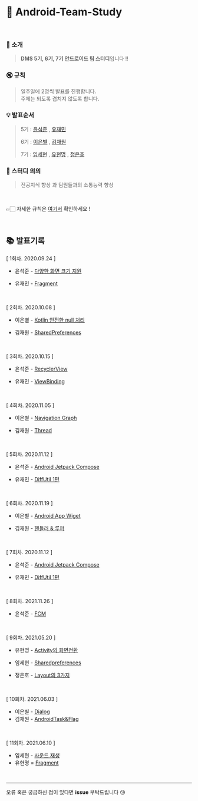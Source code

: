 # 📌 Android-Team-Study 

</br>

### :mega: 소개
 > **DMS 5기, 6기, 7기 안드로이드 팀 스터디**입니다 !!

### :mute: 규칙
> 일주일에 2명씩 발표를 진행합니다.  
> 주제는 되도록 겹치지 않도록 합니다.   

### 💡 발표순서
> 5기 : [윤석준](https://github.com/tjrwns8024) , [유재민](https://github.com/youjmen)
>
> 6기 : [이은별](https://github.com/dlswer23) , [김재원](https://github.com/jaewonkim1468)
> 
> 7기 : [임세현](https://github.com/limsaehyun) , [유현명](https://github.com/aahspringaa4) , [정은호](https://github.com/jungeh5324)


### 📃 스터디 의의
> 전공지식 향상 과 팀원들과의 소통능력 향상



<br/>

👉🏻 자세한 규칙은 [여기서](https://github.com/Develop-Team-Study/Android-Team-Study/blob/master/RULES.md) 확인하세요 !

<br/>


## 📚 발표기록

[ 1회차. 2020.09.24 ] 

- 윤석준 - [다양한 화면 크기 지원](https://github.com/Develop-Team-Study/Android-Team-Study/blob/master/2020.09.24/%EB%8B%A4%EC%96%91%ED%95%9C%20%ED%99%94%EB%A9%B4%20%ED%81%AC%EA%B8%B0%20%EC%A7%80%EC%9B%90.key)

- 유재민 - [Fragment]()

<br/>

[ 2회차. 2020.10.08 ] 

- 이은별 - [Kotlin 안전한 null 처리](https://github.com/Develop-Team-Study/Android-Team-Study/tree/master/2020.10.08)

- 김재원 - [SharedPreferences](https://github.com/jaewonkim1468/AndroidStudy/blob/master/AndroidStudy/SharedPreferences_study.md)

<br/>

[ 3회차. 2020.10.15 ]

- 윤석준 - [RecyclerView](https://github.com/Develop-Team-Study/Android-Team-Study/tree/master/2020.10.15/RecyclerView)

- 유재민 - [ViewBinding](https://github.com/Develop-Team-Study/Android-Team-Study/tree/master/2020.10.15/ViewBinding)
<br/>

[ 4회차. 2020.11.05 ]

- 이은별 - [Navigation Graph](https://github.com/Develop-Team-Study/Android-Team-Study/tree/master/2020.11.05)

- 김재원 - [Thread](https://github.com/Develop-Team-Study/Android-Team-Study/tree/master/2020.11.05)
<br/>

[ 5회차. 2020.11.12 ]

- 윤석준 - [Android Jetpack Compose](https://github.com/Develop-Team-Study/Android-Team-Study/blob/master/2020.11.12/Android%20Jetpack%20Compose.key)

- 유재민 - [DiffUtil 1편](https://github.com/Develop-Team-Study/Android-Team-Study/blob/master/2020.11.12/DiffUtil%201%ED%8E%B8.pptx)
<br/>

[ 6회차. 2020.11.19 ]

- 이은별 - [Android App Wiget](https://github.com/Develop-Team-Study/Android-Team-Study/blob/master/2020.11.19/%EC%95%88%EB%93%9C%EB%A1%9C%EC%9D%B4%EB%93%9C%20%EC%95%B1%20%EC%9C%84%EC%A0%AF%20.key)

- 김재원 - [핸들러 & 루퍼](https://github.com/Develop-Team-Study/Android-Team-Study/blob/master/2020.11.19/%ED%95%B8%EB%93%A4%EB%9F%AC%26%EB%A3%A8%ED%8D%BC.pptx)
<br/>

[ 7회차. 2020.11.12 ]

- 윤석준 - [Android Jetpack Compose](https://github.com/Develop-Team-Study/Android-Team-Study/blob/master/2020.11.12/Android%20Jetpack%20Compose.key)

- 유재민 - [DiffUtil 1편](https://github.com/Develop-Team-Study/Android-Team-Study/blob/master/2020.11.12/DiffUtil%201%ED%8E%B8.pptx)
<br/>


[ 8회차. 2021.11.26 ]

- 윤석준 - [FCM](https://github.com/Develop-Team-Study/Android-Team-Study/tree/master/2020.11.26)
<br/>



[ 9회차. 2021.05.20 ]

- 유현명 - [Activity의 화면전환](https://github.com/Develop-Team-Study/Android-Team-Study/blob/master/2021.05.20/2021.5.20%20Activity%20%ED%99%94%EB%A9%B4%20%EC%A0%84%ED%99%98.pptx)

- 임세현 - [Sharedpreferences](https://github.com/Develop-Team-Study/Android-Team-Study/blob/master/2021.05.20/sharedpreferences_study.pptx)

- 정은호 - [Layout의 3가지](https://github.com/Develop-Team-Study/Android-Team-Study/blob/master/2021.05.20/%EB%A0%88%EC%9D%B4%EC%95%84%EC%9B%83%203%EA%B0%80%EC%A7%80.pptx)

<br/>

[ 10회차. 2021.06.03 ]

- 이은별 - [Dialog](https://github.com/Develop-Team-Study/Android-Team-Study/blob/master/2021.06.03/Dialog.key)
- 김재원 - [AndroidTask&Flag](https://github.com/Develop-Team-Study/Android-Team-Study/blob/master/2021.06.03/AndroidTask%26Flag.key)

<br/>

[ 11회차. 2021.06.10 ]

- 임세현 - [사운드 재생](https://github.com/Develop-Team-Study/Android-Team-Study/tree/master/2021.06.10)
- 유현명 = [Fragment](https://github.com/Develop-Team-Study/Android-Team-Study/tree/master/2021.06.10/Fragment%202021_6_10)

<br/>


--------------
오류 혹은 궁금하신 점이 있다면 **issue** 부탁드립니다 😘

